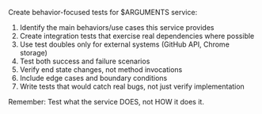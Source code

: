 Create behavior-focused tests for $ARGUMENTS service:

1. Identify the main behaviors/use cases this service provides
2. Create integration tests that exercise real dependencies where possible
3. Use test doubles only for external systems (GitHub API, Chrome storage)
4. Test both success and failure scenarios
5. Verify end state changes, not method invocations
6. Include edge cases and boundary conditions
7. Write tests that would catch real bugs, not just verify implementation

Remember: Test what the service DOES, not HOW it does it.
